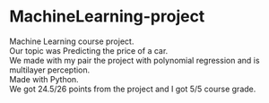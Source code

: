 # MachineLearning-project

Machine Learning course project.\
Our topic was Predicting the price of a car.\
We made with my pair the project with polynomial regression and is multilayer perception.\
Made with Python.\
We got 24.5/26 points from the project and I got 5/5 course grade.
